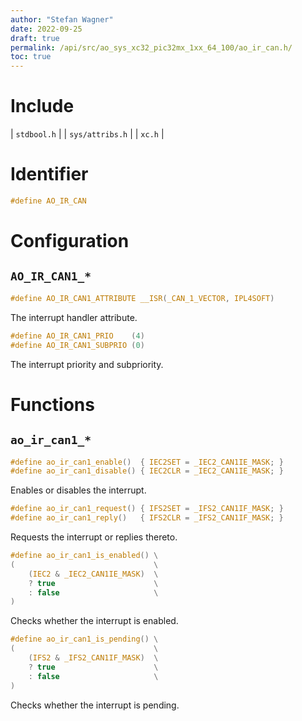 ```yaml
---
author: "Stefan Wagner"
date: 2022-09-25
draft: true
permalink: /api/src/ao_sys_xc32_pic32mx_1xx_64_100/ao_ir_can.h/
toc: true
---
```


# Include

| `stdbool.h` |
| `sys/attribs.h` |
| `xc.h` |

# Identifier

```c
#define AO_IR_CAN
```

# Configuration

## `AO_IR_CAN1_*`

```c
#define AO_IR_CAN1_ATTRIBUTE __ISR(_CAN_1_VECTOR, IPL4SOFT)
```

The interrupt handler attribute.

```c
#define AO_IR_CAN1_PRIO    (4)
#define AO_IR_CAN1_SUBPRIO (0)
```

The interrupt priority and subpriority.

# Functions

## `ao_ir_can1_*`

```c
#define ao_ir_can1_enable()  { IEC2SET = _IEC2_CAN1IE_MASK; }
#define ao_ir_can1_disable() { IEC2CLR = _IEC2_CAN1IE_MASK; }
```

Enables or disables the interrupt.

```c
#define ao_ir_can1_request() { IFS2SET = _IFS2_CAN1IF_MASK; }
#define ao_ir_can1_reply()   { IFS2CLR = _IFS2_CAN1IF_MASK; }
```

Requests the interrupt or replies thereto.

```c
#define ao_ir_can1_is_enabled() \
(                               \
    (IEC2 & _IEC2_CAN1IE_MASK)  \
    ? true                      \
    : false                     \
)
```

Checks whether the interrupt is enabled.

```c
#define ao_ir_can1_is_pending() \
(                               \
    (IFS2 & _IFS2_CAN1IF_MASK)  \
    ? true                      \
    : false                     \
)
```

Checks whether the interrupt is pending.

